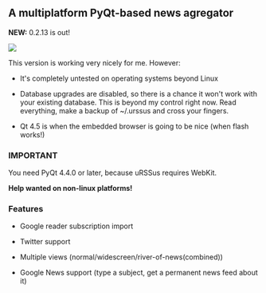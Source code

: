## A multiplatform PyQt-based news agregator ##

**NEW:** 0.2.13 is out!

[![](http://farm4.static.flickr.com/3312/3276879022_2e9d81d0c0.jpg)](http://www.flickr.com/photos/ralsina/3276879022/)

This version is working very nicely for me. However:

  * It's completely untested on operating systems beyond Linux

  * Database upgrades are disabled, so there is a chance it won't work with your existing database. This is beyond my control right now. Read everything, make a backup of ~/.urssus and cross your fingers.

  * Qt 4.5 is when the embedded browser is going to be nice (when flash works!)

### IMPORTANT ###

You need PyQt 4.4.0 or later, because uRSSus requires WebKit.

**Help wanted on non-linux platforms!**

### Features ###

  * Google reader subscription import

  * Twitter support

  * Multiple views (normal/widescreen/river-of-news(combined))

  * Google News support (type a subject, get a permanent news feed about it)